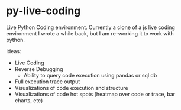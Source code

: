 # py-live-coding

Live Python Coding environment. Currently a clone of a js live coding environment I wrote a while back, but I am re-working it to work with python.

Ideas:

* Live Coding
* Reverse Debugging
  * Ability to query code execution using pandas or sql db
* Full execution trace output
* Visualizations of code execution and structure
* Visualizations of code hot spots (heatmap over code or trace, bar charts, etc)
